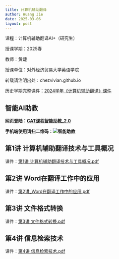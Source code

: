 ```yaml
---
title: 计算机辅助翻译
author: Huang Jie
date: 2025-03-06
layout: post
---
```


课程：计算机辅助翻译AI+（研究生）

授课学期：2025春

教师：黄婕

授课单位：对外经济贸易大学英语学院

转载请注明出处：chezvivian.github.io

历史学期完整课件：[2024学年《计算机辅助翻译》课件](/class/archive/CAT-2024/)  


## 智能AI助教

**网页登陆：[CAT课程智能助教_2.0](https://udify.app/chat/cowvutHCzOFeVfaw)**

**手机端使用请扫二维码：![智能助教](https://chezvivian.github.io/class/assets/CAT助教_2.0.png)**

<script>
 window.difyChatbotConfig = {
  token: 'cowvutHCzOFeVfaw'
 }
</script>
<script
 src="https://udify.app/embed.min.js"
 id="cowvutHCzOFeVfaw"
 defer>
</script>
<style>
  #dify-chatbot-bubble-button {
    background-color: #1C64F2 !important;
  }
  #dify-chatbot-bubble-window {
    width: 40rem !important;
    height: 45rem !important;
  }
</style>


## 第1讲 计算机辅助翻译技术与工具概况

课件：[第1讲 计算机辅助翻译技术与工具概况.pdf](https://chezvivian.github.io/class/CAT_pdf/第1讲_计算机辅助翻译技术与工具概况_2025.pdf)

## 第2讲 Word在翻译工作中的应用

课件：[第2讲_Word在翻译工作中的应用.pdf](https://chezvivian.github.io/class/CAT_pdf/第2讲_Word在翻译工作中的应用.pdf)

## 第3讲 文件格式转换

课件：[第3讲 文件格式转换.pdf](/class/CAT_pdf/第3讲_文件格式转换.pdf)

## 第4讲 信息检索技术

课件：[第4讲 信息检索技术.pdf](/class/CAT_pdf/第4讲_信息检索技术.pdf)


